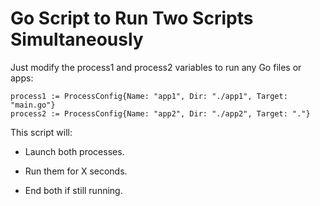 # Go Script to Run Two Scripts Simultaneously

Just modify the process1 and process2 variables to run any Go files or apps:

```
process1 := ProcessConfig{Name: "app1", Dir: "./app1", Target: "main.go"}
process2 := ProcessConfig{Name: "app2", Dir: "./app2", Target: "."}
```

This script will:

- Launch both processes.

- Run them for X seconds.

- End both if still running.

